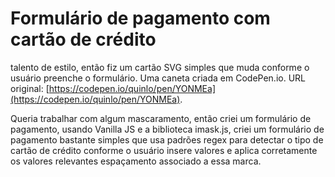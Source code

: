 # Formulário de pagamento com cartão de crédito

 talento de estilo, então fiz um cartão SVG simples que muda conforme o usuário preenche o formulário. Uma caneta criada em CodePen.io. URL original: [https://codepen.io/quinlo/pen/YONMEa](https://codepen.io/quinlo/pen/YONMEa).

Queria trabalhar com algum mascaramento, então criei um formulário de pagamento, usando Vanilla JS e a biblioteca imask.js, criei um formulário de pagamento bastante simples que usa padrões regex para detectar o tipo de cartão de crédito conforme o usuário insere valores e aplica corretamente os valores relevantes espaçamento associado a essa marca.
